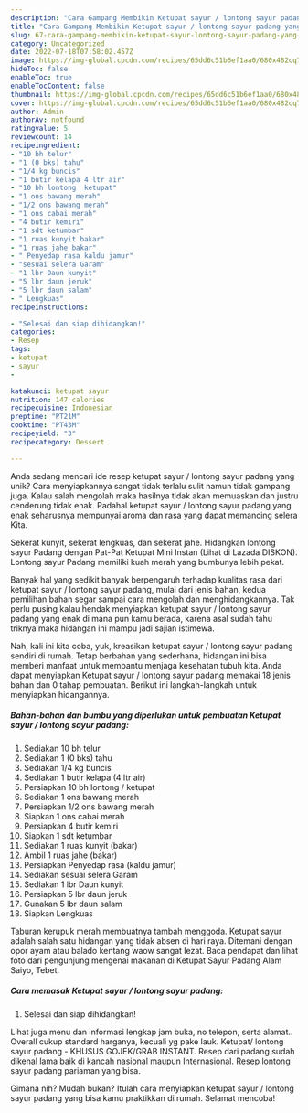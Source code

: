 ```yaml
---
description: "Cara Gampang Membikin Ketupat sayur / lontong sayur padang yang Enak"
title: "Cara Gampang Membikin Ketupat sayur / lontong sayur padang yang Enak"
slug: 67-cara-gampang-membikin-ketupat-sayur-lontong-sayur-padang-yang-enak
category: Uncategorized
date: 2022-07-18T07:58:02.457Z
image: https://img-global.cpcdn.com/recipes/65dd6c51b6ef1aa0/680x482cq70/ketupat-sayur-lontong-sayur-padang-foto-resep-utama.jpg
hideToc: false
enableToc: true
enableTocContent: false
thumbnail: https://img-global.cpcdn.com/recipes/65dd6c51b6ef1aa0/680x482cq70/ketupat-sayur-lontong-sayur-padang-foto-resep-utama.jpg
cover: https://img-global.cpcdn.com/recipes/65dd6c51b6ef1aa0/680x482cq70/ketupat-sayur-lontong-sayur-padang-foto-resep-utama.jpg
author: Admin
authorAv: notfound
ratingvalue: 5
reviewcount: 14
recipeingredient:
- "10 bh telur"
- "1 (0 bks) tahu"
- "1/4 kg buncis"
- "1 butir kelapa 4 ltr air"
- "10 bh lontong  ketupat"
- "1 ons bawang merah"
- "1/2 ons bawang merah"
- "1 ons cabai merah"
- "4 butir kemiri"
- "1 sdt ketumbar"
- "1 ruas kunyit bakar"
- "1 ruas jahe bakar"
- " Penyedap rasa kaldu jamur"
- "sesuai selera Garam"
- "1 lbr Daun kunyit"
- "5 lbr daun jeruk"
- "5 lbr daun salam"
- " Lengkuas"
recipeinstructions:

- "Selesai dan siap dihidangkan!"
categories:
- Resep
tags:
- ketupat
- sayur
- 

katakunci: ketupat sayur  
nutrition: 147 calories
recipecuisine: Indonesian
preptime: "PT21M"
cooktime: "PT43M"
recipeyield: "3"
recipecategory: Dessert

---
```





Anda sedang mencari ide resep ketupat sayur / lontong sayur padang yang unik? Cara menyiapkannya sangat tidak terlalu sulit namun tidak gampang juga. Kalau salah mengolah maka hasilnya tidak akan memuaskan dan justru cenderung tidak enak. Padahal ketupat sayur / lontong sayur padang yang enak seharusnya mempunyai aroma dan rasa yang dapat memancing selera Kita.





Sekerat kunyit, sekerat lengkuas, dan sekerat jahe. Hidangkan lontong sayur Padang dengan Pat-Pat Ketupat Mini Instan (Lihat di Lazada DISKON). Lontong sayur Padang memiliki kuah merah yang bumbunya lebih pekat.

Banyak hal yang sedikit banyak berpengaruh terhadap kualitas rasa dari ketupat sayur / lontong sayur padang, mulai dari jenis bahan, kedua pemilihan bahan segar sampai cara mengolah dan menghidangkannya. Tak perlu pusing kalau hendak menyiapkan ketupat sayur / lontong sayur padang yang enak di mana pun kamu berada, karena asal sudah tahu triknya maka hidangan ini mampu jadi sajian istimewa.






Nah, kali ini kita coba, yuk, kreasikan ketupat sayur / lontong sayur padang sendiri di rumah. Tetap berbahan yang sederhana, hidangan ini bisa memberi manfaat untuk membantu menjaga kesehatan tubuh kita. Anda dapat menyiapkan Ketupat sayur / lontong sayur padang memakai 18 jenis bahan dan 0 tahap pembuatan. Berikut ini langkah-langkah untuk menyiapkan hidangannya.

<!--inarticleads1-->

##### Bahan-bahan dan bumbu yang diperlukan untuk pembuatan Ketupat sayur / lontong sayur padang:

1. Sediakan 10 bh telur
1. Sediakan 1 (0 bks) tahu
1. Sediakan 1/4 kg buncis
1. Sediakan 1 butir kelapa (4 ltr air)
1. Persiapkan 10 bh lontong / ketupat
1. Sediakan 1 ons bawang merah
1. Persiapkan 1/2 ons bawang merah
1. Siapkan 1 ons cabai merah
1. Persiapkan 4 butir kemiri
1. Siapkan 1 sdt ketumbar
1. Sediakan 1 ruas kunyit (bakar)
1. Ambil 1 ruas jahe (bakar)
1. Persiapkan  Penyedap rasa (kaldu jamur)
1. Sediakan sesuai selera Garam
1. Sediakan 1 lbr Daun kunyit
1. Persiapkan 5 lbr daun jeruk
1. Gunakan 5 lbr daun salam
1. Siapkan  Lengkuas


Taburan kerupuk merah membuatnya tambah menggoda. Ketupat sayur adalah salah satu hidangan yang tidak absen di hari raya. Ditemani dengan opor ayam atau balado kentang waow sangat lezat. Baca pendapat dan lihat foto dari pengunjung mengenai makanan di Ketupat Sayur Padang Alam Saiyo, Tebet. 

<!--inarticleads2-->

##### Cara memasak Ketupat sayur / lontong sayur padang:


1. Selesai dan siap dihidangkan!

Lihat juga menu dan informasi lengkap jam buka, no telepon, serta alamat.. Overall cukup standard harganya, kecuali yg pake lauk. Ketupat/ lontong sayur padang - KHUSUS GOJEK/GRAB INSTANT. Resep dari padang sudah dikenal lama baik di kancah nasional maupun Internasional. Resep lontong sayur padang pariaman yang bisa. 

Gimana nih? Mudah bukan? Itulah cara menyiapkan ketupat sayur / lontong sayur padang yang bisa kamu praktikkan di rumah. Selamat mencoba!
